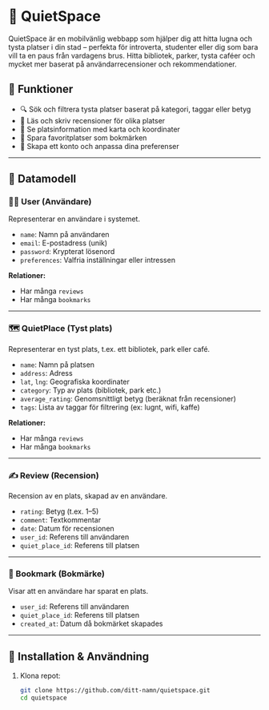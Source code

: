 # 📱 QuietSpace

QuietSpace är en mobilvänlig webbapp som hjälper dig att hitta lugna och tysta platser i din stad – perfekta för introverta, studenter eller dig som bara vill ta en paus från vardagens brus. Hitta bibliotek, parker, tysta caféer och mycket mer baserat på användarrecensioner och rekommendationer.

## 🌟 Funktioner

- 🔍 Sök och filtrera tysta platser baserat på kategori, taggar eller betyg
- 📝 Läs och skriv recensioner för olika platser
- 📍 Se platsinformation med karta och koordinater
- 📌 Spara favoritplatser som bokmärken
- 👤 Skapa ett konto och anpassa dina preferenser

---

## 🧱 Datamodell

### 🧑‍💻 User (Användare)
Representerar en användare i systemet.
- `name`: Namn på användaren
- `email`: E-postadress (unik)
- `password`: Krypterat lösenord
- `preferences`: Valfria inställningar eller intressen

**Relationer:**
- Har många `reviews`
- Har många `bookmarks`

---

### 🗺️ QuietPlace (Tyst plats)
Representerar en tyst plats, t.ex. ett bibliotek, park eller café.
- `name`: Namn på platsen
- `address`: Adress
- `lat`, `lng`: Geografiska koordinater
- `category`: Typ av plats (bibliotek, park etc.)
- `average_rating`: Genomsnittligt betyg (beräknat från recensioner)
- `tags`: Lista av taggar för filtrering (ex: lugnt, wifi, kaffe)

**Relationer:**
- Har många `reviews`
- Har många `bookmarks`

---

### ✍️ Review (Recension)
Recension av en plats, skapad av en användare.
- `rating`: Betyg (t.ex. 1–5)
- `comment`: Textkommentar
- `date`: Datum för recensionen
- `user_id`: Referens till användaren
- `quiet_place_id`: Referens till platsen

---

### 🔖 Bookmark (Bokmärke)
Visar att en användare har sparat en plats.
- `user_id`: Referens till användaren
- `quiet_place_id`: Referens till platsen
- `created_at`: Datum då bokmärket skapades

---

## 🚀 Installation & Användning

1. Klona repot:
   ```bash
   git clone https://github.com/ditt-namn/quietspace.git
   cd quietspace
